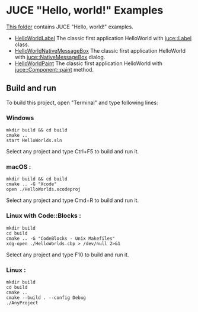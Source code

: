 # JUCE "Hello, world!" Examples

[This folder](.) contains JUCE "Hello, world!" examples.

* [HelloWorldLabel](HelloWorldLabel/README.md) The classic first application HelloWorld with [juce::Label](https://docs.juce.com/master/classLabel.html) class.
* [HelloWorldNativeMessageBox](HelloWorldNativeMessageBox/README.md) The classic first application HelloWorld with [juce::NativeMessageBox](https://docs.juce.com/master/classNativeMessageBox.html) dialog.
* [HelloWorldPaint](HelloWorldPaint/README.md) The classic first application HelloWorld with [juce::Component::paint](https://docs.juce.com/master/classComponent.html#a7cf1862f4af5909ea72827898114a182) method.

## Build and run

To build this project, open "Terminal" and type following lines:

### Windows
``` shell
mkdir build && cd build
cmake ..
start HelloWorlds.sln
```

Select any project and type Ctrl+F5 to build and run it.

### macOS :

``` shell
mkdir build && cd build
cmake .. -G "Xcode"
open ./HelloWorlds.xcodeproj
```

Select any project and type Cmd+R to build and run it.

### Linux with Code::Blocks :

``` shell
mkdir build
cd build
cmake .. -G "CodeBlocks - Unix Makefiles"
xdg-open ./HelloWorlds.cbp > /dev/null 2>&1
```

Select any project and type F10 to build and run it.

### Linux :

``` shell
mkdir build
cd build
cmake ..
cmake --build . --config Debug
./AnyProject
```
